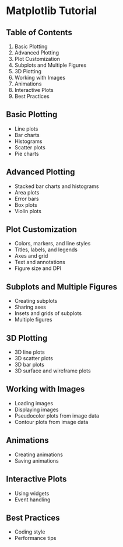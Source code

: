 # Matplotlib Tutorial

## Table of Contents

1. Basic Plotting
1. Advanced Plotting
1. Plot Customization
1. Subplots and Multiple Figures
1. 3D Plotting
1. Working with Images
1. Animations
1. Interactive Plots
1. Best Practices

## Basic Plotting

- Line plots
- Bar charts
- Histograms
- Scatter plots
- Pie charts

## Advanced Plotting

- Stacked bar charts and histograms
- Area plots
- Error bars
- Box plots
- Violin plots

## Plot Customization

- Colors, markers, and line styles
- Titles, labels, and legends
- Axes and grid
- Text and annotations
- Figure size and DPI

## Subplots and Multiple Figures

- Creating subplots
- Sharing axes
- Insets and grids of subplots
- Multiple figures

## 3D Plotting

- 3D line plots
- 3D scatter plots
- 3D bar plots
- 3D surface and wireframe plots

## Working with Images

- Loading images
- Displaying images
- Pseudocolor plots from image data
- Contour plots from image data

## Animations

- Creating animations
- Saving animations

## Interactive Plots

- Using widgets
- Event handling

## Best Practices

- Coding style
- Performance tips
